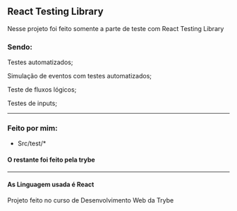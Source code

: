 <h2>React Testing Library</h2>

Nesse projeto foi feito somente a parte de teste com React Testing Library

<h3>Sendo:</h3>

Testes automatizados;

Simulação de eventos com testes automatizados;

Teste de fluxos lógicos;

Testes de inputs;

---

<h3>Feito por mim:</h3>

- Src/test/*

<h4>O restante foi feito pela trybe</h4>


---

<h4>As Linguagem usada é React</h4>

Projeto feito no curso de Desenvolvimento Web da Trybe
